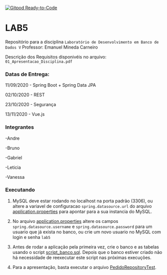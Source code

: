 [![Gitpod Ready-to-Code](https://img.shields.io/badge/Gitpod-Ready--to--Code-blue?logo=gitpod)](https://gitpod.io/#https://github.com/leticiaprudente/lab5-gitpod)

# LAB5

Repositório para a disciplina ```Laboratório de Desenvolvimento em Banco de Dados V```
Professor:  Emanuel Mineda Carneiro

Descrição dos Requisitos disponivéis no arquivo: ```01_Apresentacao_Disciplina.pdf```

### Datas de Entrega: 
11/09/2020 - Spring Boot + Spring Data JPA

02/10/2020 - REST

23/10/2020 - Segurança

13/11/2020 - Vue.js

### Integrantes
-Andre

-Bruno

-Gabriel

-Leticia

-Vanessa


### Executando

1. MySQL deve estar rodando no localhost na porta padrão (3306), ou altere a variavel de configuracao `spring.datasource.url` do arquivo [application.properties](./src/main/resources/application.properties) para apontar para a sua instancia do MySQL. 

2. No arquivo [application.properties](./src/main/resources/application.properties) altere os campos `spring.datasource.username` e `spring.datasource.password` para um usuario que já exista no banco, ou crie um novo usuario no MySQL com login e senha `lab5`

3. Antes de rodar a aplicação pela primeira vez, crie o banco e as tabelas usando o script [script_banco.sql](script_banco.sql).
Depois que o banco estiver criado não há necessidade de reexecutar este script nas próximas execuções.

4. Para a apresentação, basta executar o arquivo [PedidoRepositoryTest](./src/test/java/br/gov/sp/fatec/lab5/PedidoRepositoryTest.java).
